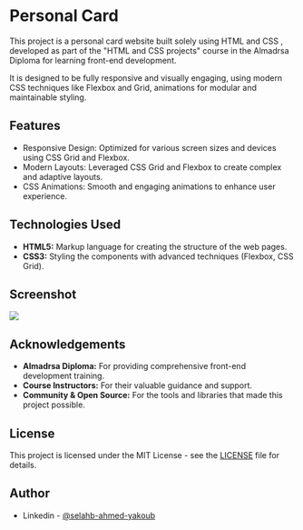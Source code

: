 # Personal Card
This project is a personal card website built solely using HTML and CSS , developed as part of the "HTML and CSS projects" course in the Almadrsa Diploma for learning front-end development.

It is designed to be fully responsive and visually engaging, using modern CSS techniques like Flexbox and Grid, animations for modular and maintainable styling.

## Features

- Responsive Design: Optimized for various screen sizes and devices using CSS Grid and Flexbox.
- Modern Layouts: Leveraged CSS Grid and Flexbox to create complex and adaptive layouts.
- CSS Animations: Smooth and engaging animations to enhance user experience.

## Technologies Used

- **HTML5:** Markup language for creating the structure of the web pages.
- **CSS3:** Styling the components with advanced techniques (Flexbox, CSS Grid).

## Screenshot
![](/images/Screenshot.png)

## Acknowledgements
- **Almadrsa Diploma:** For providing comprehensive front-end development training.
- **Course Instructors:** For their valuable guidance and support.
- **Community & Open Source:** For the tools and libraries that made this project possible.

## License
This project is licensed under the MIT License - see the [LICENSE](/LICENSE) file for details.

## Author
- Linkedin - [@selahb-ahmed-yakoub](https://www.linkedin.com/in/selhab-ahmed-yakoub/)
